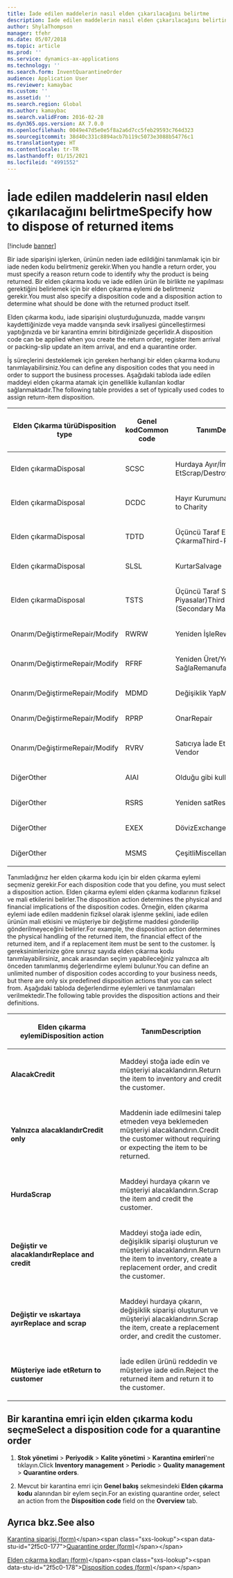 ```yaml
---
title: İade edilen maddelerin nasıl elden çıkarılacağını belirtme
description: İade edilen maddelerin nasıl elden çıkarılacağını belirtin.
author: ShylaThompson
manager: tfehr
ms.date: 05/07/2018
ms.topic: article
ms.prod: ''
ms.service: dynamics-ax-applications
ms.technology: ''
ms.search.form: InventQuarantineOrder
audience: Application User
ms.reviewer: kamaybac
ms.custom: ''
ms.assetid: ''
ms.search.region: Global
ms.author: kamaybac
ms.search.validFrom: 2016-02-28
ms.dyn365.ops.version: AX 7.0.0
ms.openlocfilehash: 0049e47d5e0e5f8a2a6d7cc5feb29593c764d323
ms.sourcegitcommit: 38d40c331c8894acb7b119c5073e3088b54776c1
ms.translationtype: HT
ms.contentlocale: tr-TR
ms.lasthandoff: 01/15/2021
ms.locfileid: "4991552"
---
```

# <a name="specify-how-to-dispose-of-returned-items"></a><span data-ttu-id="2f5c0-103">İade edilen maddelerin nasıl elden çıkarılacağını belirtme</span><span class="sxs-lookup"><span data-stu-id="2f5c0-103">Specify how to dispose of returned items</span></span> 

[!include [banner](../includes/banner.md)]


<span data-ttu-id="2f5c0-104">Bir iade siparişini işlerken, ürünün neden iade edildiğini tanımlamak için bir iade neden kodu belirtmeniz gerekir.</span><span class="sxs-lookup"><span data-stu-id="2f5c0-104">When you handle a return order, you must specify a reason return code to identify why the product is being returned.</span></span> <span data-ttu-id="2f5c0-105">Bir elden çıkarma kodu ve iade edilen ürün ile birlikte ne yapılması gerektiğini belirlemek için bir elden çıkarma eylemi de belirtmeniz gerekir.</span><span class="sxs-lookup"><span data-stu-id="2f5c0-105">You must also specify a disposition code and a disposition action to determine what should be done with the returned product itself.</span></span>

<span data-ttu-id="2f5c0-106">Elden çıkarma kodu, iade siparişini oluşturduğunuzda, madde varışını kaydettiğinizde veya madde varışında sevk irsaliyesi güncelleştirmesi yaptığınızda ve bir karantina emrini bitirdiğinizde geçerlidir.</span><span class="sxs-lookup"><span data-stu-id="2f5c0-106">A disposition code can be applied when you create the return order, register item arrival or packing-slip update an item arrival, and end a quarantine order.</span></span>

<span data-ttu-id="2f5c0-107">İş süreçlerini desteklemek için gereken herhangi bir elden çıkarma kodunu tanımlayabilirsiniz.</span><span class="sxs-lookup"><span data-stu-id="2f5c0-107">You can define any disposition codes that you need in order to support the business processes.</span></span> <span data-ttu-id="2f5c0-108">Aşağıdaki tabloda iade edilen maddeyi elden çıkarma atamak için genellikle kullanılan kodlar sağlanmaktadır.</span><span class="sxs-lookup"><span data-stu-id="2f5c0-108">The following table provides a set of typically used codes to assign return-item disposition.</span></span>

<table>
<colgroup>
<col style="width: 33%" />
<col style="width: 33%" />
<col style="width: 33%" />
</colgroup>
<thead>
<tr class="header">
<th><p><span data-ttu-id="2f5c0-109">Elden Çıkarma türü</span><span class="sxs-lookup"><span data-stu-id="2f5c0-109">Disposition type</span></span></p></th>
<th><p><span data-ttu-id="2f5c0-110">Genel kod</span><span class="sxs-lookup"><span data-stu-id="2f5c0-110">Common code</span></span></p></th>
<th><p><span data-ttu-id="2f5c0-111">Tanım</span><span class="sxs-lookup"><span data-stu-id="2f5c0-111">Description</span></span></p></th>
</tr>
</thead>
<tbody>
<tr class="odd">
<td><p><span data-ttu-id="2f5c0-112">Elden çıkarma</span><span class="sxs-lookup"><span data-stu-id="2f5c0-112">Disposal</span></span></p></td>
<td><p><span data-ttu-id="2f5c0-113">SC</span><span class="sxs-lookup"><span data-stu-id="2f5c0-113">SC</span></span></p></td>
<td><p><span data-ttu-id="2f5c0-114">Hurdaya Ayır/İmha Et</span><span class="sxs-lookup"><span data-stu-id="2f5c0-114">Scrap/Destroy</span></span></p></td>
</tr>
<tr class="even">
<td><p><span data-ttu-id="2f5c0-115">Elden çıkarma</span><span class="sxs-lookup"><span data-stu-id="2f5c0-115">Disposal</span></span></p></td>
<td><p><span data-ttu-id="2f5c0-116">DC</span><span class="sxs-lookup"><span data-stu-id="2f5c0-116">DC</span></span></p></td>
<td><p><span data-ttu-id="2f5c0-117">Hayır Kurumuna Bağışla</span><span class="sxs-lookup"><span data-stu-id="2f5c0-117">Donate to Charity</span></span></p></td>
</tr>
<tr class="odd">
<td><p><span data-ttu-id="2f5c0-118">Elden çıkarma</span><span class="sxs-lookup"><span data-stu-id="2f5c0-118">Disposal</span></span></p></td>
<td><p><span data-ttu-id="2f5c0-119">TD</span><span class="sxs-lookup"><span data-stu-id="2f5c0-119">TD</span></span></p></td>
<td><p><span data-ttu-id="2f5c0-120">Üçüncü Taraf Elden Çıkarma</span><span class="sxs-lookup"><span data-stu-id="2f5c0-120">Third-Party Disposal</span></span></p></td>
</tr>
<tr class="even">
<td><p><span data-ttu-id="2f5c0-121">Elden çıkarma</span><span class="sxs-lookup"><span data-stu-id="2f5c0-121">Disposal</span></span></p></td>
<td><p><span data-ttu-id="2f5c0-122">SL</span><span class="sxs-lookup"><span data-stu-id="2f5c0-122">SL</span></span></p></td>
<td><p><span data-ttu-id="2f5c0-123">Kurtar</span><span class="sxs-lookup"><span data-stu-id="2f5c0-123">Salvage</span></span></p></td>
</tr>
<tr class="odd">
<td><p><span data-ttu-id="2f5c0-124">Elden çıkarma</span><span class="sxs-lookup"><span data-stu-id="2f5c0-124">Disposal</span></span></p></td>
<td><p><span data-ttu-id="2f5c0-125">TS</span><span class="sxs-lookup"><span data-stu-id="2f5c0-125">TS</span></span></p></td>
<td><p><span data-ttu-id="2f5c0-126">Üçüncü Taraf Satışı (İkincil Piyasalar)</span><span class="sxs-lookup"><span data-stu-id="2f5c0-126">Third-Party Sale (Secondary Markets)</span></span></p></td>
</tr>
<tr class="even">
<td><p><span data-ttu-id="2f5c0-127">Onarım/Değiştirme</span><span class="sxs-lookup"><span data-stu-id="2f5c0-127">Repair/Modify</span></span></p></td>
<td><p><span data-ttu-id="2f5c0-128">RW</span><span class="sxs-lookup"><span data-stu-id="2f5c0-128">RW</span></span></p></td>
<td><p><span data-ttu-id="2f5c0-129">Yeniden İşle</span><span class="sxs-lookup"><span data-stu-id="2f5c0-129">Rework</span></span></p></td>
</tr>
<tr class="odd">
<td><p><span data-ttu-id="2f5c0-130">Onarım/Değiştirme</span><span class="sxs-lookup"><span data-stu-id="2f5c0-130">Repair/Modify</span></span></p></td>
<td><p><span data-ttu-id="2f5c0-131">RF</span><span class="sxs-lookup"><span data-stu-id="2f5c0-131">RF</span></span></p></td>
<td><p><span data-ttu-id="2f5c0-132">Yeniden Üret/Yeniden Sağla</span><span class="sxs-lookup"><span data-stu-id="2f5c0-132">Remanufacture/Refurbish</span></span></p></td>
</tr>
<tr class="even">
<td><p><span data-ttu-id="2f5c0-133">Onarım/Değiştirme</span><span class="sxs-lookup"><span data-stu-id="2f5c0-133">Repair/Modify</span></span></p></td>
<td><p><span data-ttu-id="2f5c0-134">MD</span><span class="sxs-lookup"><span data-stu-id="2f5c0-134">MD</span></span></p></td>
<td><p><span data-ttu-id="2f5c0-135">Değişiklik Yap</span><span class="sxs-lookup"><span data-stu-id="2f5c0-135">Modify</span></span></p></td>
</tr>
<tr class="odd">
<td><p><span data-ttu-id="2f5c0-136">Onarım/Değiştirme</span><span class="sxs-lookup"><span data-stu-id="2f5c0-136">Repair/Modify</span></span></p></td>
<td><p><span data-ttu-id="2f5c0-137">RP</span><span class="sxs-lookup"><span data-stu-id="2f5c0-137">RP</span></span></p></td>
<td><p><span data-ttu-id="2f5c0-138">Onar</span><span class="sxs-lookup"><span data-stu-id="2f5c0-138">Repair</span></span></p></td>
</tr>
<tr class="even">
<td><p><span data-ttu-id="2f5c0-139">Onarım/Değiştirme</span><span class="sxs-lookup"><span data-stu-id="2f5c0-139">Repair/Modify</span></span></p></td>
<td><p><span data-ttu-id="2f5c0-140">RV</span><span class="sxs-lookup"><span data-stu-id="2f5c0-140">RV</span></span></p></td>
<td><p><span data-ttu-id="2f5c0-141">Satıcıya İade Et</span><span class="sxs-lookup"><span data-stu-id="2f5c0-141">Return to Vendor</span></span></p></td>
</tr>
<tr class="odd">
<td><p><span data-ttu-id="2f5c0-142">Diğer</span><span class="sxs-lookup"><span data-stu-id="2f5c0-142">Other</span></span></p></td>
<td><p><span data-ttu-id="2f5c0-143">AI</span><span class="sxs-lookup"><span data-stu-id="2f5c0-143">AI</span></span></p></td>
<td><p><span data-ttu-id="2f5c0-144">Olduğu gibi kullan</span><span class="sxs-lookup"><span data-stu-id="2f5c0-144">Use as is</span></span></p></td>
</tr>
<tr class="even">
<td><p><span data-ttu-id="2f5c0-145">Diğer</span><span class="sxs-lookup"><span data-stu-id="2f5c0-145">Other</span></span></p></td>
<td><p><span data-ttu-id="2f5c0-146">RS</span><span class="sxs-lookup"><span data-stu-id="2f5c0-146">RS</span></span></p></td>
<td><p><span data-ttu-id="2f5c0-147">Yeniden sat</span><span class="sxs-lookup"><span data-stu-id="2f5c0-147">Resale</span></span></p></td>
</tr>
<tr class="odd">
<td><p><span data-ttu-id="2f5c0-148">Diğer</span><span class="sxs-lookup"><span data-stu-id="2f5c0-148">Other</span></span></p></td>
<td><p><span data-ttu-id="2f5c0-149">EX</span><span class="sxs-lookup"><span data-stu-id="2f5c0-149">EX</span></span></p></td>
<td><p><span data-ttu-id="2f5c0-150">Döviz</span><span class="sxs-lookup"><span data-stu-id="2f5c0-150">Exchange</span></span></p></td>
</tr>
<tr class="even">
<td><p><span data-ttu-id="2f5c0-151">Diğer</span><span class="sxs-lookup"><span data-stu-id="2f5c0-151">Other</span></span></p></td>
<td><p><span data-ttu-id="2f5c0-152">MS</span><span class="sxs-lookup"><span data-stu-id="2f5c0-152">MS</span></span></p></td>
<td><p><span data-ttu-id="2f5c0-153">Çeşitli</span><span class="sxs-lookup"><span data-stu-id="2f5c0-153">Miscellaneous</span></span></p></td>
</tr>
</tbody>
</table>


<span data-ttu-id="2f5c0-154">Tanımladığınız her elden çıkarma kodu için bir elden çıkarma eylemi seçmeniz gerekir.</span><span class="sxs-lookup"><span data-stu-id="2f5c0-154">For each disposition code that you define, you must select a disposition action.</span></span> <span data-ttu-id="2f5c0-155">Elden çıkarma eylemi elden çıkarma kodlarının fiziksel ve mali etkilerini belirler.</span><span class="sxs-lookup"><span data-stu-id="2f5c0-155">The disposition action determines the physical and financial implications of the disposition codes.</span></span> <span data-ttu-id="2f5c0-156">Örneğin, elden çıkarma eylemi iade edilen maddenin fiziksel olarak işlenme şeklini, iade edilen ürünün mali etkisini ve müşteriye bir değiştirme maddesi gönderilip gönderilmeyeceğini belirler.</span><span class="sxs-lookup"><span data-stu-id="2f5c0-156">For example, the disposition action determines the physical handling of the returned item, the financial effect of the returned item, and if a replacement item must be sent to the customer.</span></span> <span data-ttu-id="2f5c0-157">İş gereksinimlerinize göre sınırsız sayıda elden çıkarma kodu tanımlayabilirsiniz, ancak arasından seçim yapabileceğiniz yalnızca altı önceden tanımlanmış değerlendirme eylemi bulunur.</span><span class="sxs-lookup"><span data-stu-id="2f5c0-157">You can define an unlimited number of disposition codes according to your business needs, but there are only six predefined disposition actions that you can select from.</span></span> <span data-ttu-id="2f5c0-158">Aşağıdaki tabloda değerlendirme eylemleri ve tanımlamaları verilmektedir.</span><span class="sxs-lookup"><span data-stu-id="2f5c0-158">The following table provides the disposition actions and their definitions.</span></span>

<table>
<colgroup>
<col style="width: 50%" />
<col style="width: 50%" />
</colgroup>
<thead>
<tr class="header">
<th><p><span data-ttu-id="2f5c0-159">Elden çıkarma eylemi</span><span class="sxs-lookup"><span data-stu-id="2f5c0-159">Disposition action</span></span></p></th>
<th><p><span data-ttu-id="2f5c0-160">Tanım</span><span class="sxs-lookup"><span data-stu-id="2f5c0-160">Description</span></span></p></th>
</tr>
</thead>
<tbody>
<tr class="odd">
<td><p><span data-ttu-id="2f5c0-161"><strong>Alacak</strong></span><span class="sxs-lookup"><span data-stu-id="2f5c0-161"><strong>Credit</strong></span></span></p></td>
<td><p><span data-ttu-id="2f5c0-162">Maddeyi stoğa iade edin ve müşteriyi alacaklandırın.</span><span class="sxs-lookup"><span data-stu-id="2f5c0-162">Return the item to inventory and credit the customer.</span></span></p></td>
</tr>
<tr class="even">
<td><p><span data-ttu-id="2f5c0-163"><strong>Yalnızca alacaklandır</strong></span><span class="sxs-lookup"><span data-stu-id="2f5c0-163"><strong>Credit only</strong></span></span></p></td>
<td><p><span data-ttu-id="2f5c0-164">Maddenin iade edilmesini talep etmeden veya beklemeden müşteriyi alacaklandırın.</span><span class="sxs-lookup"><span data-stu-id="2f5c0-164">Credit the customer without requiring or expecting the item to be returned.</span></span></p></td>
</tr>
<tr class="odd">
<td><p><span data-ttu-id="2f5c0-165"><strong>Hurda</strong></span><span class="sxs-lookup"><span data-stu-id="2f5c0-165"><strong>Scrap</strong></span></span></p></td>
<td><p><span data-ttu-id="2f5c0-166">Maddeyi hurdaya çıkarın ve müşteriyi alacaklandırın.</span><span class="sxs-lookup"><span data-stu-id="2f5c0-166">Scrap the item and credit the customer.</span></span></p></td>
</tr>
<tr class="even">
<td><p><span data-ttu-id="2f5c0-167"><strong>Değiştir ve alacaklandır</strong></span><span class="sxs-lookup"><span data-stu-id="2f5c0-167"><strong>Replace and credit</strong></span></span></p></td>
<td><p><span data-ttu-id="2f5c0-168">Maddeyi stoğa iade edin, değişiklik siparişi oluşturun ve müşteriyi alacaklandırın.</span><span class="sxs-lookup"><span data-stu-id="2f5c0-168">Return the item to inventory, create a replacement order, and credit the customer.</span></span></p></td>
</tr>
<tr class="odd">
<td><p><span data-ttu-id="2f5c0-169"><strong>Değiştir ve ıskartaya ayır</strong></span><span class="sxs-lookup"><span data-stu-id="2f5c0-169"><strong>Replace and scrap</strong></span></span></p></td>
<td><p><span data-ttu-id="2f5c0-170">Maddeyi hurdaya çıkarın, değişiklik siparişi oluşturun ve müşteriyi alacaklandırın.</span><span class="sxs-lookup"><span data-stu-id="2f5c0-170">Scrap the item, create a replacement order, and credit the customer.</span></span></p></td>
</tr>
<tr class="even">
<td><p><span data-ttu-id="2f5c0-171"><strong>Müşteriye iade et</strong></span><span class="sxs-lookup"><span data-stu-id="2f5c0-171"><strong>Return to customer</strong></span></span></p></td>
<td><p><span data-ttu-id="2f5c0-172">İade edilen ürünü reddedin ve müşteriye iade edin.</span><span class="sxs-lookup"><span data-stu-id="2f5c0-172">Reject the returned item and return it to the customer.</span></span></p></td>
</tr>
</tbody>
</table>


## <a name="select-a-disposition-code-for-a-quarantine-order"></a><span data-ttu-id="2f5c0-173">Bir karantina emri için elden çıkarma kodu seçme</span><span class="sxs-lookup"><span data-stu-id="2f5c0-173">Select a disposition code for a quarantine order</span></span>

1.  <span data-ttu-id="2f5c0-174">**Stok yönetimi** \> **Periyodik** \> **Kalite yönetimi** \> **Karantina emirleri**'ne tıklayın.</span><span class="sxs-lookup"><span data-stu-id="2f5c0-174">Click **Inventory management** \> **Periodic** \> **Quality management** \> **Quarantine orders**.</span></span>

2.  <span data-ttu-id="2f5c0-175">Mevcut bir karantina emri için **Genel bakış** sekmesindeki **Elden çıkarma kodu** alanından bir eylem seçin.</span><span class="sxs-lookup"><span data-stu-id="2f5c0-175">For an existing quarantine order, select an action from the **Disposition code** field on the **Overview** tab.</span></span>



## <a name="see-also"></a><span data-ttu-id="2f5c0-176">Ayrıca bkz.</span><span class="sxs-lookup"><span data-stu-id="2f5c0-176">See also</span></span>

<span data-ttu-id="2f5c0-177">[Karantina siparişi (form)](https://technet.microsoft.com/library/aa554073(v=ax.60))</span><span class="sxs-lookup"><span data-stu-id="2f5c0-177">[Quarantine order (form)](https://technet.microsoft.com/library/aa554073(v=ax.60))</span></span>

<span data-ttu-id="2f5c0-178">[Elden çıkarma kodları (form)](https://technet.microsoft.com/library/hh597113\(v=ax.60\))</span><span class="sxs-lookup"><span data-stu-id="2f5c0-178">[Disposition codes (form)](https://technet.microsoft.com/library/hh597113\(v=ax.60\))</span></span>

  


